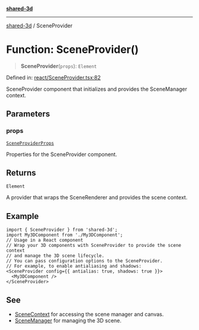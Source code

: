 [**shared-3d**](../README.md)

***

[shared-3d](../globals.md) / SceneProvider

# Function: SceneProvider()

> **SceneProvider**(`props`): `Element`

Defined in: [react/SceneProvider.tsx:82](https://github.com/ysordo/shared-3d/blob/79ab5be25ff066438316798d0d17f916ea9f1fbf/src/react/SceneProvider.tsx#L82)

SceneProvider component that initializes and provides the SceneManager context.

## Parameters

### props

[`SceneProviderProps`](../interfaces/SceneProviderProps.md)

Properties for the SceneProvider component.

## Returns

`Element`

A provider that wraps the SceneRenderer and provides the scene context.

## Example

```tsx
import { SceneProvider } from 'shared-3d';
import My3DComponent from './My3DComponent';
// Usage in a React component
// Wrap your 3D components with SceneProvider to provide the scene context
// and manage the 3D scene lifecycle.
// You can pass configuration options to the SceneProvider.
// For example, to enable antialiasing and shadows:
<SceneProvider config={{ antialias: true, shadows: true }}>
  <My3DComponent />
</SceneProvider>
```

## See

 - [SceneContext](../variables/SceneContext.md) for accessing the scene manager and canvas.
 - [SceneManager](../classes/SceneManager.md) for managing the 3D scene.
